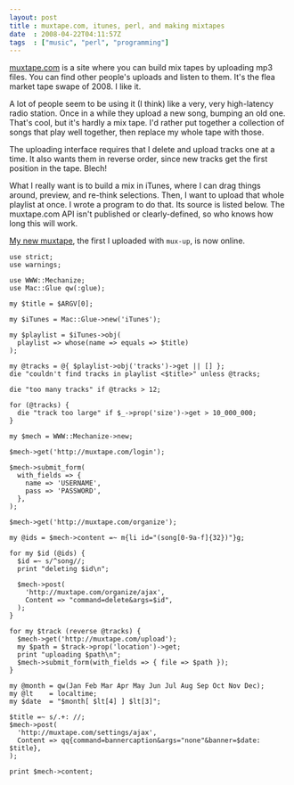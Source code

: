 ```yaml
---
layout: post
title : muxtape.com, itunes, perl, and making mixtapes
date  : 2008-04-22T04:11:57Z
tags  : ["music", "perl", "programming"]
---
```

[muxtape.com](http://muxtape.com/) is a site where you can build mix tapes by
uploading mp3 files.  You can find other people's uploads and listen to them.
It's the flea market tape swape of 2008.  I like it.

A lot of people seem to be using it (I think) like a very, very high-latency
radio station.  Once in a while they upload a new song, bumping an old one.
That's cool, but it's hardly a mix tape.  I'd rather put together a collection
of songs that play well together, then replace my whole tape with those.

The uploading interface requires that I delete and upload tracks one at a time.
It also wants them in reverse order, since new tracks get the first position in
the tape.  Blech!

What I really want is to build a mix in iTunes, where I can drag things around,
preview, and re-think selections.  Then, I want to upload that whole playlist
at once.  I wrote a program to do that.  Its source is listed below.  The
muxtape.com API isn't published or clearly-defined, so who knows how long this
will work.

[My new muxtape](http://rjbs.muxtape.com), the first I uploaded with `mux-up`,
is now online.

    use strict;
    use warnings;

    use WWW::Mechanize;
    use Mac::Glue qw(:glue);

    my $title = $ARGV[0];

    my $iTunes = Mac::Glue->new('iTunes');

    my $playlist = $iTunes->obj(
      playlist => whose(name => equals => $title)
    );

    my @tracks = @{ $playlist->obj('tracks')->get || [] };
    die "couldn't find tracks in playlist <$title>" unless @tracks;

    die "too many tracks" if @tracks > 12;

    for (@tracks) {
      die "track too large" if $_->prop('size')->get > 10_000_000;
    }

    my $mech = WWW::Mechanize->new;

    $mech->get('http://muxtape.com/login');

    $mech->submit_form(
      with_fields => {
        name => 'USERNAME',
        pass => 'PASSWORD',
      },
    );

    $mech->get('http://muxtape.com/organize');

    my @ids = $mech->content =~ m{li id="(song[0-9a-f]{32})"}g;

    for my $id (@ids) {
      $id =~ s/^song//;
      print "deleting $id\n";

      $mech->post(
        'http://muxtape.com/organize/ajax',
        Content => "command=delete&args=$id",
      );
    }

    for my $track (reverse @tracks) {
      $mech->get('http://muxtape.com/upload');
      my $path = $track->prop('location')->get;
      print "uploading $path\n";
      $mech->submit_form(with_fields => { file => $path });
    }

    my @month = qw(Jan Feb Mar Apr May Jun Jul Aug Sep Oct Nov Dec);
    my @lt    = localtime;
    my $date  = "$month[ $lt[4] ] $lt[3]";

    $title =~ s/.+: //;
    $mech->post(
      'http://muxtape.com/settings/ajax',
      Content => qq{command=bannercaption&args="none"&banner=$date: $title},
    );

    print $mech->content;

